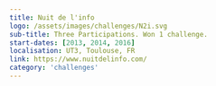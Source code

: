 ```yaml
---
title: Nuit de l'info
logo: /assets/images/challenges/N2i.svg
sub-title: Three Participations. Won 1 challenge.
start-dates: [2013, 2014, 2016]
localisation: UT3, Toulouse, FR
link: https://www.nuitdelinfo.com/
category: 'challenges'
---
```

<!---
Gregoire Boiron <gregoire.boiron@gmail.com>
Copyright (c) 2018 Gregoire Boiron  All Rights Reserved.
--->
